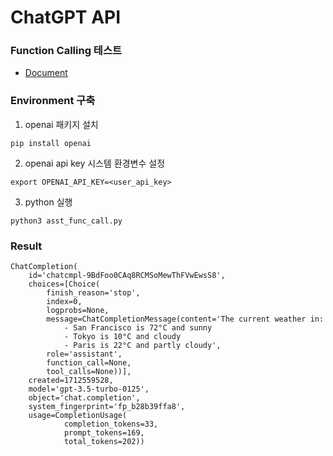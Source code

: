 # ChatGPT API
### Function Calling 테스트
* [Document](https://platform.openai.com/docs/guides/function-calling)

### Environment 구축
1. openai 패키지 설치
```shell
pip install openai
```
2. openai api key 시스템 환경변수 설정
```shell
export OPENAI_API_KEY=<user_api_key>
```
3. python 실행
```shell
python3 asst_func_call.py
```

### Result
```
ChatCompletion(
    id='chatcmpl-9BdFoo0CAq8RCMSoMewThFVwEwsS8', 
    choices=[Choice(
        finish_reason='stop', 
        index=0, 
        logprobs=None, 
        message=ChatCompletionMessage(content='The current weather in:
            - San Francisco is 72°C and sunny
            - Tokyo is 10°C and cloudy
            - Paris is 22°C and partly cloudy', 
        role='assistant', 
        function_call=None, 
        tool_calls=None))], 
    created=1712559528, 
    model='gpt-3.5-turbo-0125', 
    object='chat.completion', 
    system_fingerprint='fp_b28b39ffa8', 
    usage=CompletionUsage(
            completion_tokens=33, 
            prompt_tokens=169, 
            total_tokens=202))
```